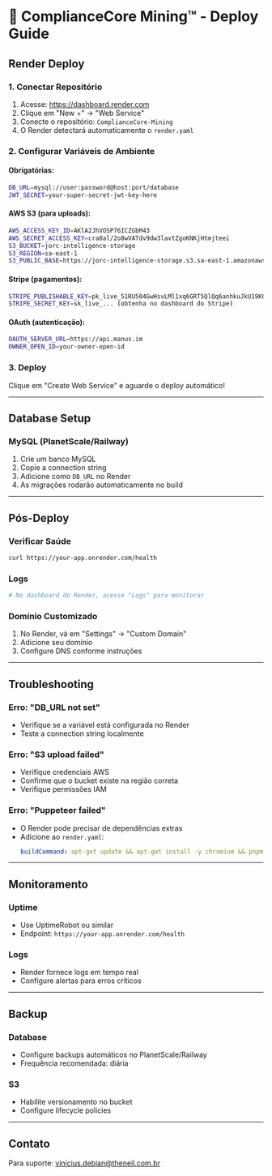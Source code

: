 # 🚀 ComplianceCore Mining™ - Deploy Guide

## Render Deploy

### 1. Conectar Repositório
1. Acesse: https://dashboard.render.com
2. Clique em "New +" → "Web Service"
3. Conecte o repositório: `ComplianceCore-Mining`
4. O Render detectará automaticamente o `render.yaml`

### 2. Configurar Variáveis de Ambiente

#### Obrigatórias:
```bash
DB_URL=mysql://user:password@host:port/database
JWT_SECRET=your-super-secret-jwt-key-here
```

#### AWS S3 (para uploads):
```bash
AWS_ACCESS_KEY_ID=AKlA2JhVOSP76ICZGbM43
AWS_SECRET_ACCESS_KEY=cra8al/2o8wVATdv9dw3lavtZgoKNKjHtmjteei
S3_BUCKET=jorc-intelligence-storage
S3_REGION=sa-east-1
S3_PUBLIC_BASE=https://jorc-intelligence-storage.s3.sa-east-1.amazonaws.com
```

#### Stripe (pagamentos):
```bash
STRIPE_PUBLISHABLE_KEY=pk_live_51RU504GwHsvLMl1xq6GRT5QlQq6anhkuJkU19KGLxLYwBbPkc3cK2pw6kl197BclOz24MzgzsOqhMxilZx198b2b00S1yQejy
STRIPE_SECRET_KEY=sk_live_... (obtenha no dashboard do Stripe)
```

#### OAuth (autenticação):
```bash
OAUTH_SERVER_URL=https://api.manus.im
OWNER_OPEN_ID=your-owner-open-id
```

### 3. Deploy
Clique em "Create Web Service" e aguarde o deploy automático!

---

## Database Setup

### MySQL (PlanetScale/Railway)
1. Crie um banco MySQL
2. Copie a connection string
3. Adicione como `DB_URL` no Render
4. As migrações rodarão automaticamente no build

---

## Pós-Deploy

### Verificar Saúde
```bash
curl https://your-app.onrender.com/health
```

### Logs
```bash
# No dashboard do Render, acesse "Logs" para monitorar
```

### Domínio Customizado
1. No Render, vá em "Settings" → "Custom Domain"
2. Adicione seu domínio
3. Configure DNS conforme instruções

---

## Troubleshooting

### Erro: "DB_URL not set"
- Verifique se a variável está configurada no Render
- Teste a connection string localmente

### Erro: "S3 upload failed"
- Verifique credenciais AWS
- Confirme que o bucket existe na região correta
- Verifique permissões IAM

### Erro: "Puppeteer failed"
- O Render pode precisar de dependências extras
- Adicione ao `render.yaml`:
  ```yaml
  buildCommand: apt-get update && apt-get install -y chromium && pnpm install && pnpm build
  ```

---

## Monitoramento

### Uptime
- Use UptimeRobot ou similar
- Endpoint: `https://your-app.onrender.com/health`

### Logs
- Render fornece logs em tempo real
- Configure alertas para erros críticos

---

## Backup

### Database
- Configure backups automáticos no PlanetScale/Railway
- Frequência recomendada: diária

### S3
- Habilite versionamento no bucket
- Configure lifecycle policies

---

## Contato
Para suporte: vinicius.debian@theneil.com.br

